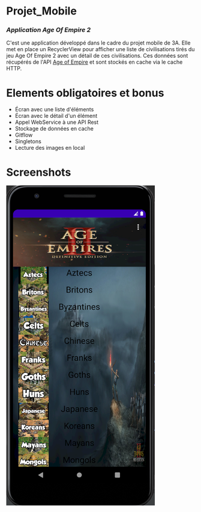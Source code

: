 # Projet_Mobile

### _Application Age Of Empire 2_


C'est une application développé dans le cadre du projet mobile de 3A.
Elle met en place un RecyclerView pour afficher une liste de civilisations tirés du jeu Age Of Empire 2 avec un détail de ces civilisations.
Ces données sont récupérés de l'API [Age of Empire](https://github.com/aalises/age-of-empires-II-api) et sont stockés en cache via le cache HTTP.


# Elements obligatoires et bonus

* Écran avec une liste d'éléments
* Écran avec le détail d'un élément
* Appel WebService à une API Rest
* Stockage de données en cache
* Gitflow
* Singletons
* Lecture des images en local

# Screenshots

![](https://github.com/Totito91/Projet_Mobile/blob/master/app/ScreenShots/capture1.PNG)
